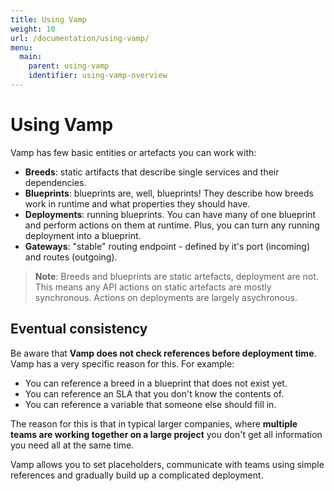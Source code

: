 ```yaml
---
title: Using Vamp
weight: 10
url: /documentation/using-vamp/
menu:
  main:
    parent: using-vamp
    identifier: using-vamp-overview
---
```


# Using Vamp

Vamp has few basic entities or artefacts you can work with:

-   **Breeds**: static artifacts that describe single services and their dependencies.  
-   **Blueprints**: blueprints are, well, blueprints! They describe how breeds work in runtime and what properties they should have.  
-   **Deployments**: running blueprints. You can have many of one blueprint and perform actions on them at runtime. Plus, you can turn any running deployment into a blueprint.  
-   **Gateways**: "stable" routing endpoint - defined by it's port (incoming) and routes (outgoing). 


> **Note**: Breeds and blueprints are static artefacts, deployment are not. This means any API actions on static artefacts are mostly synchronous. Actions on deployments are largely asychronous.

## Eventual consistency

Be aware that **Vamp does not check references before deployment time**. Vamp has a very specific reason for this. For example:

- You can reference a breed in a blueprint that does not exist yet. 
- You can reference an SLA that you don't know the contents of.
- You can reference a variable that someone else should fill in.

The reason for this is that in typical larger companies, where **multiple teams are working together on a large project** you don't get all information you need all at the same time.

Vamp allows you to set placeholders, communicate with teams using simple references and gradually build up a complicated deployment.



